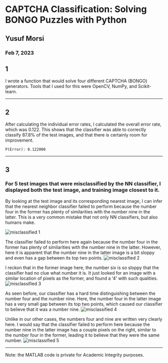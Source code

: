 # CAPTCHA Classification: Solving BONGO Puzzles with Python

## Yusuf Morsi
### Feb 7, 2023

## 1
I wrote a function that would solve four different CAPTCHA (BONGO) generators. Tools that I used for this were OpenCV, NumPy, and Scikit-learn.



<hr>

## 2

After calculating the individual error rates, I calculated the overall error rate, which was 0.122. This shows that the classifier was able to correctly classify 87.8% of the test images, and that there is certainly room for improvement.

```
P(Error): 0.122000
```





<hr>

## 3
### For 5 test images that were misclassified by the NN classifier, I displayed both the test image, and training image closest to it. 

By looking at the test image and its corresponding nearest image, I can infer that the nearest neighbor classifier failed to perform because the number four in the former has plenty of similarities with the number nine in the latter. This is a very common mistake that not only NN classifiers, but also humans make.

![misclassified 1](images/nnmnist/1.png)

The classifier failed to perform here again because the number four in the former has plenty of similarities with the number nine in the latter. However, here it is apparent that the number nine in the latter image is a bit sloppy and even has a gap between its top two points.
![misclassified 2](images/nnmnist/2.png)

I reckon that in the former image here, the number six is so sloppy that the classifier had no clue what number it is. It just looked for an image with a similar location of pixels as the former, and found a '4' with such qualities.
![misclassified 3](images/nnmnist/3.png)

As seen before, our classifier has a hard time distinguishing between the number four and the number nine. Here, the number four in the latter image has a very small gap between its top two points, which caused our classifier to believe that it was a number nine.
![misclassified 4](images/nnmnist/4.png)

Unlike in our other cases, the numbers four and nine are written very clearly here. I would say that the classifier failed to perform here because the number nine in the latter image has a couple pixels on the right, similar to the number four in the former, leading it to believe that they were the same number. 
![misclassified 5](images/nnmnist/5.png)


<hr>

Note: the MATLAB code is private for Academic Integrity purposes.